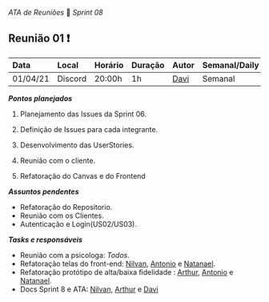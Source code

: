 *ATA de Reuniões* 📝 *Sprint 08* 

## Reunião 01 ❗

| Data  | Local | Horário | Duração  | Autor | Semanal/Daily | Participantes |
| :- | :- | :- | :- | :- | :- | :- |
| 01/04/21 | Discord | 20:00h | 1h | [Davi](https://github.com/DaviMatheus)| Semanal | Todos  |

***Pontos planejados***  

1. Planejamento das Issues da Sprint 06.

2. Definição de Issues para cada integrante.

3. Desenvolvimento das UserStories.

4. Reunião com o cliente.

5. Refatoração do Canvas e do Frontend

***Assuntos pendentes***
* Refatoração do Repositorio.
* Reunião com os Clientes.
* Autenticação e Login(US02/US03).

***Tasks e responsáveis***
- Reunião com a psicologa: *Todos*.
- Refatoração telas do front-end:  [Nilvan](https://github.com/juninhigh), [Antonio](https://github.com/antoniotoineto) e [Natanael](https://github.com/fernandes-natanael).
-  Refatoração protótipo de alta/baixa fidelidade : [Arthur](https://github.com/art1505), [Antonio](https://github.com/antoniotoineto) e [Natanael](https://github.com/fernandes-natanael).
- Docs Sprint 8 e ATA: [Nilvan](https://github.com/juninhigh),  [Arthur](https://github.com/art1505) e [Davi](https://github.com/DaviMatheus)

